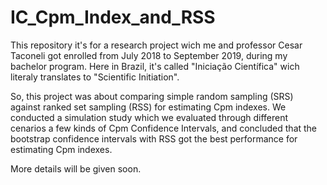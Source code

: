 # IC_Cpm_Index_and_RSS
This repository it's for a research project wich me and professor Cesar Taconeli got enrolled from July 2018 to September 2019, during my bachelor program. Here in Brazil, it's called "Iniciação Científica" wich literaly translates to "Scientific Initiation".

So, this project was about comparing simple random sampling  (SRS) against ranked set sampling (RSS) for estimating Cpm indexes. We conducted a simulation study which we evaluated through different cenarios a few kinds of Cpm Confidence Intervals, and concluded that the bootstrap confidence intervals with RSS got the best performance for estimating Cpm indexes. 

More details will be given soon.

